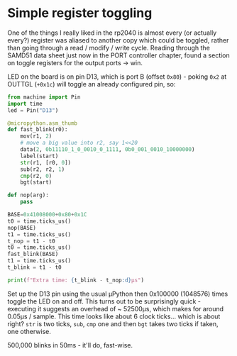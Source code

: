 # Simple register toggling

One of the things I really liked in the rp2040 is almost every (or actually every?) register was aliased to another copy which could be toggled, rather than going through a read / modify / write cycle. Reading through the SAMD51 data sheet just now in the PORT controller chapter, found a section on toggle registers for the output ports -> win.

LED on the board is on pin D13, which is port B (offset `0x80`) - poking `0x2` at OUTTGL (`+0x1c`) will toggle an already configured pin, so:

```python
from machine import Pin
import time
led = Pin("D13")

@micropython.asm_thumb
def fast_blink(r0):
    mov(r1, 2)
    # move a big value into r2, say 1<<20
    data(2, 0b11110_1_0_0010_0_1111, 0b0_001_0010_10000000)
    label(start)
    str(r1, [r0, 0])
    sub(r2, r2, 1)
    cmp(r2, 0)
    bgt(start)

def nop(arg):
    pass

BASE=0x41008000+0x80+0x1C
t0 = time.ticks_us()
nop(BASE)
t1 = time.ticks_us()
t_nop = t1 - t0
t0 = time.ticks_us()
fast_blink(BASE)
t1 = time.ticks_us()
t_blink = t1 - t0

print(f"Extra time: {t_blink - t_nop:d}µs")
```

Set up the D13 pin using the usual µPython then 0x100000 (1048576) times toggle the LED on and off. This turns out to be surprisingly quick - executing it suggests an overhead of ~ 52500µs, which makes for around 0.05µs / sample. This time looks like about 6 clock ticks... which is about right? `str` is two ticks, `sub`, `cmp` one and then `bgt` takes two ticks if taken, one otherwise.

500,000 blinks in 50ms - it'll do, fast-wise.
